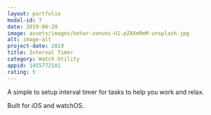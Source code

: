```yaml
---
layout: portfolio
modal-id: 7
date: 2019-06-28
image: assets/images/behar-zenuni-U1-pZAXmRmM-unsplash.jpg
alt: image-alt
project-date: 2019
title: Interval Timer
category: Watch Utility
appid: 1455772101
rating: 5
---
```


A simple to setup interval timer for tasks to help you work and relax.

Built for iOS and watchOS.
